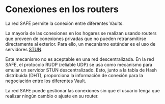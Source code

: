 # Conexiones en los routers
La red SAFE permite la conexión entre diferentes Vaults.

La mayoría de las conexiones en los hogares se realizan usando routers que proveen de conexiones privadas que no pueden retransmitirse directamente al exterior. Para ello, un mecanismo estándar es el uso de servidores [STUN](http://es.wikipedia.org/wiki/STUN).

Este mecanismo no es aceptable en una red descentralizada. En la red SAFE, el protocolo RUDP (reliable UDP) se usa como mecanismo para emular un servidor STUN descentralizado. Esto, junto a la tabla de Hash distribuida (DHT), proporciona la información de conexión para la negociación entre los diferentes Vault.

La red SAFE puede gestionar las conexiones sin que el usuario tenga que realizar ningún cambio o ajuste en su router.
